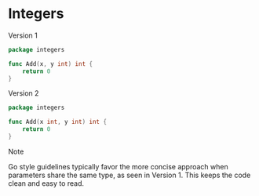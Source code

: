 # Integers

Version 1
```go
package integers

func Add(x, y int) int {
	return 0
}

```
Version 2
```go
package integers

func Add(x int, y int) int {
	return 0
}

```
>[!NOTE]
Go style guidelines typically favor the more concise approach when parameters share the same type, as seen in Version 1. This keeps the code clean and easy to read.